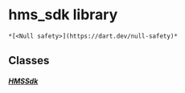 


# hms_sdk library






    *[<Null safety>](https://dart.dev/null-safety)*





## Classes

##### [HMSSdk](../model_hms_sdk/HMSSdk-class.md)



 















